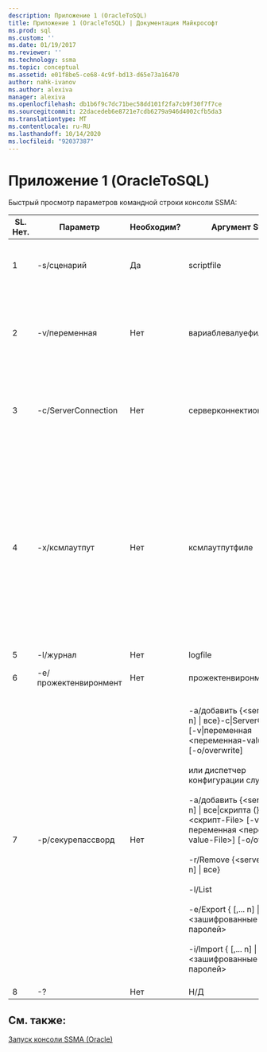 ```yaml
---
description: Приложение 1 (OracleToSQL)
title: Приложение 1 (OracleToSQL) | Документация Майкрософт
ms.prod: sql
ms.custom: ''
ms.date: 01/19/2017
ms.reviewer: ''
ms.technology: ssma
ms.topic: conceptual
ms.assetid: e01f8be5-ce68-4c9f-bd13-d65e73a16470
author: nahk-ivanov
ms.author: alexiva
manager: alexiva
ms.openlocfilehash: db1b6f9c7dc71bec58dd101f2fa7cb9f30f7f7ce
ms.sourcegitcommit: 22dacedeb6e8721e7cdb6279a946d4002cfb5da3
ms.translationtype: MT
ms.contentlocale: ru-RU
ms.lasthandoff: 10/14/2020
ms.locfileid: "92037387"
---
```

# <a name="appendix---1-oracletosql"></a>Приложение 1 (OracleToSQL)
Быстрый просмотр параметров командной строки консоли SSMA:  
  
|SL. Нет.|Параметр|Необходим?|Аргумент Switch|Разрешенные значения|  
|-----------|----------|-------------|-------------------|--------------------|  
|1|-s/сценарий|Да|scriptfile|Допустимое имя XML-файла.<br /><br />Файл определения консольного скрипта.|  
|2|-v/переменная|Нет|вариаблевалуефиле|Допустимое имя XML-файла.<br /><br />Если в файле скрипта используются переменные, необходимо указать этот файл.|  
|3|-c/ServerConnection|Нет|серверконнектионфиле|Допустимое имя XML-файла.<br /><br />Этот файл содержит сведения о подключении к серверу.|  
|4|-x/ксмлаутпут|Нет|ксмлаутпутфиле|Этот параметр указывает вывод консоли в формате XML. Если этот параметр не указан, то выходные данные по умолчанию имеют текстовый формат.<br /><br />Если ксмлаутпутфиле не указан, выходные данные XML направляются в `STDOUT` .<br /><br />Ксмлаутпутфиле — имя файла, в который записываются выходные данные консоли в формате XML.|  
|5|-l/журнал|Нет|logfile|Допустимое имя файла.|  
|6|-e/прожектенвиронмент|Нет|прожектенвиронментфолдер|Допустимое имя папки, содержащее файлы среды проекта SSMA.|  
|7|-p/секурепассворд|Нет|-a/добавить {<server_id> [,... n] &#124; все}-c&#124;ServerConnection <Server-Connection-File> [-v&#124;переменная <переменная-value-File>] [-o/overwrite]<br /><br />или диспетчер конфигурации служб<br /><br />-a/добавить {<server_id> [,... n] &#124; все&#124;скрипта (}-s) <скрипт-File> [-v&#124;переменная <переменная-value-File>] [-o/overwrite]<br /><br />-r/Remove {<server_id> [,... n] &#124; все}<br /><br />-l/List<br /><br />-e/Export {<Server-ID> [,... n] &#124; все} <зашифрованные файлы паролей><br /><br />-i/Import {<Server-ID> [,... n] &#124; все} <зашифрованные файлы паролей>|Если этот параметр указан, он не должен сочетаться с другими параметрами.<br /><br />Server-ID: уникальный идентификатор, предоставленный для сервера {String}<br /><br />Server-Connection-File: файл определения сервера (серверконнектионфиле или scriptfile).<br /><br />переменная-value-File. это файл определения переменной, который используется в файле Server-Connection-File.<br /><br />encrypted-Password-File. это файл паролей сервера, зашифрованный с помощью заданной пользователем парольной фразы.|  
|8|-?|Нет|Н/Д|Н/Д|  
  
## <a name="see-also"></a>См. также:  
[Запуск консоли SSMA (Oracle)](./executing-the-ssma-console-oracletosql.md)  

